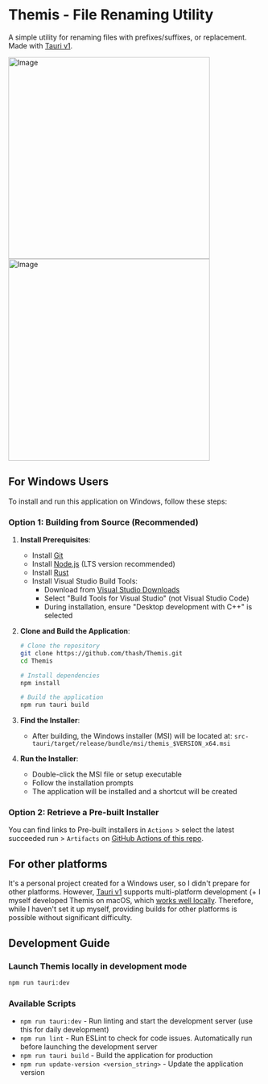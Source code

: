 # Themis - File Renaming Utility

A simple utility for renaming files with prefixes/suffixes, or replacement. Made with [Tauri v1](https://v1.tauri.app/).

<img width="400" alt="Image" src="https://github.com/user-attachments/assets/49e32fa9-29d2-4b7d-abbb-bc9f4d3fb5c9" />
<img width="400" alt="Image" src="https://github.com/user-attachments/assets/11207166-cde7-4f04-b4b4-df4ff7acd70e" />


## For Windows Users

To install and run this application on Windows, follow these steps:

### Option 1: Building from Source (Recommended)

1. **Install Prerequisites**:
   - Install [Git](https://git-scm.com/download/win)
   - Install [Node.js](https://nodejs.org/) (LTS version recommended)
   - Install [Rust](https://www.rust-lang.org/tools/install)
   - Install Visual Studio Build Tools:
     - Download from [Visual Studio Downloads](https://visualstudio.microsoft.com/downloads/)
     - Select "Build Tools for Visual Studio" (not Visual Studio Code)
     - During installation, ensure "Desktop development with C++" is selected

2. **Clone and Build the Application**:
   ```bash
   # Clone the repository
   git clone https://github.com/thash/Themis.git
   cd Themis

   # Install dependencies
   npm install

   # Build the application
   npm run tauri build
   ```

3. **Find the Installer**:
   - After building, the Windows installer (MSI) will be located at: `src-tauri/target/release/bundle/msi/themis_$VERSION_x64.msi`


4. **Run the Installer**:
   - Double-click the MSI file or setup executable
   - Follow the installation prompts
   - The application will be installed and a shortcut will be created

### Option 2: Retrieve a Pre-built Installer

You can find links to Pre-built installers in `Actions` > select the latest succeeded run > `Artifacts` on [GitHub Actions of this repo](https://github.com/thash/Themis/actions).

## For other platforms

It's a personal project created for a Windows user, so I didn't prepare for other platforms. However, [Tauri v1](https://v1.tauri.app/) supports multi-platform development (+ I myself developed Themis on macOS, which [works well locally](https://makeameme.org/meme/it-works-on-5b27d8). Therefore, while I haven't set it up myself, providing builds for other platforms is possible without significant difficulty.

## Development Guide

### Launch Themis locally in development mode

```bash
npm run tauri:dev
```

### Available Scripts

- `npm run tauri:dev` - Run linting and start the development server (use this for daily development)
- `npm run lint` - Run ESLint to check for code issues. Automatically run before launching the development server
- `npm run tauri build` - Build the application for production
- `npm run update-version <version_string>` - Update the application version
